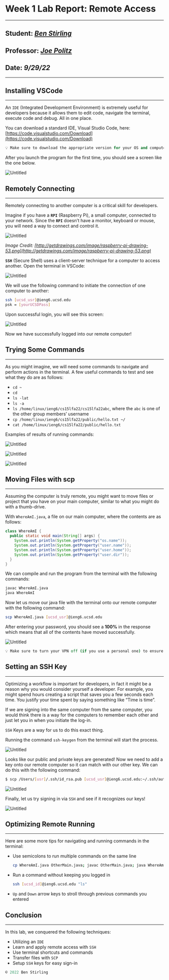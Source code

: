 # Week 1 Lab Report: Remote Access

---

## Student: *[Ben Stirling](https://github.com/abenstirling)*
## Professor: *[Joe Politz](https://github.com/jpolitz)*
## Date: ***9/29/22***

---

## Installing VSCode

---

An `IDE` (Integrated Development Environment) is extremely useful for developers because it allows them to edit code, navigate the terminal, execute code and debug. All in one place. 

You can download a standard IDE, Visual Studio Code, here: [https://code.visualstudio.com/Download](https://code.visualstudio.com/Download)

```coffeescript
💡 Make sure to download the appropriate version for your OS and computer 
```

After you launch the program for the first time, you should see a screen like the one below. 

![Untitled](Week%201%20Lab%20Report%20Remote%20Access%20ec72db670a664d90943bd082614b1550/Untitled.png)

## Remotely Connecting

---

Remotely connecting to another computer is a critical skill for developers. 

Imagine if you have a **`RPI`** (Raspberry Pi), a small computer, connected to your network. Since the **`RPI`** doesn’t have a monitor, keyboard or mouse, you will need a way to connect and control it. 

![Untitled](Week%201%20Lab%20Report%20Remote%20Access%20ec72db670a664d90943bd082614b1550/Untitled%201.png)

*Image Credit: [http://getdrawings.com/image/raspberry-pi-drawing-53.png](http://getdrawings.com/image/raspberry-pi-drawing-53.png)*

**`SSH`** (Secure Shell) uses a client-server technique for a computer to access another. Open the terminal in VSCode:

![Untitled](Week%201%20Lab%20Report%20Remote%20Access%20ec72db670a664d90943bd082614b1550/Untitled%202.png)

We will use the following command to initiate the connection of one computer to another:

```bash
ssh [ucsd_usr]@ieng6.ucsd.edu
psk = [yourUCSDPass]
```

Upon successful login, you will see this screen: 

![Untitled](Week%201%20Lab%20Report%20Remote%20Access%20ec72db670a664d90943bd082614b1550/Untitled%203.png)

Now we have successfully logged into our remote computer!

## Trying Some Commands

---

As you might imagine, we will need some commands to navigate and perform actions in the terminal. A few useful commands to test and see what they do are as follows: 

- `cd ~`
- `cd`
- `ls -lat`
- `ls -a`
- `ls /home/linux/ieng6/cs15lfa22/cs15lfa22abc`, where the `abc` is one of the other group members’ username
- `cp /home/linux/ieng6/cs15lfa22/public/hello.txt ~/`
- `cat /home/linux/ieng6/cs15lfa22/public/hello.txt`

Examples of results of running commands: 

![Untitled](Week%201%20Lab%20Report%20Remote%20Access%20ec72db670a664d90943bd082614b1550/Untitled%204.png)

![Untitled](Week%201%20Lab%20Report%20Remote%20Access%20ec72db670a664d90943bd082614b1550/Untitled%205.png)

![Untitled](Week%201%20Lab%20Report%20Remote%20Access%20ec72db670a664d90943bd082614b1550/Untitled%206.png)

## Moving Files with scp

---

Assuming the computer is truly remote, you might want to move files or project that you have on your main computer, similar to what you might do with a thumb-drive. 

With `WhereAmI.java`, a file on our main computer, where the contents are as follows: 

```java
class WhereAmI {
  public static void main(String[] args) {
    System.out.println(System.getProperty("os.name"));
    System.out.println(System.getProperty("user.name"));
    System.out.println(System.getProperty("user.home"));
    System.out.println(System.getProperty("user.dir"));
  }
}
```

We can compile and run the program from the terminal with the following commands: 

```bash
javac WhereAmI.java
java WhereAmI
```

Now let us move our java file with the terminal onto our remote computer with the following command: 

```bash
scp WhereAmI.java [ucsd_usr]@ieng6.ucsd.edu
```

After entering your password, you should see a **100%** in the response which means that all of the contents have moved successfully. 

![Untitled](Week%201%20Lab%20Report%20Remote%20Access%20ec72db670a664d90943bd082614b1550/Untitled%207.png)

```coffeescript
💡 Make sure to turn your VPN off (if you use a personal one) to ensure the scp command will work
```

## Setting an SSH Key

---

Optimizing a workflow is important for developers, in fact it might be a reason why you would consider yourself a developer. For example, you might spend hours creating a script that saves you a few seconds each time. You justify your time spent by saying something like “Time is time”. 

If we are signing into the same computer from the same computer, you would think there is a way for the computers to remember each other and just let you in when you initiate the log-in. 

`SSH` Keys are a way for us to do this exact thing. 

Running the command `ssh-keygen` from the terminal will start the process. 

![Untitled](Week%201%20Lab%20Report%20Remote%20Access%20ec72db670a664d90943bd082614b1550/Untitled%208.png)

Looks like our public and private keys are generated! Now we need to add a key onto our remote computer so it can match with our other key. We can do this with the following command: 

```bash
$ scp /Users/[usr]/.ssh/id_rsa.pub [ucsd_usr]@ieng6.ucsd.edu:~/.ssh/authorized_keys
```

![Untitled](Week%201%20Lab%20Report%20Remote%20Access%20ec72db670a664d90943bd082614b1550/Untitled%209.png)

Finally, let us try signing in via `SSH` and see if it recognizes our keys!

![Untitled](Week%201%20Lab%20Report%20Remote%20Access%20ec72db670a664d90943bd082614b1550/Untitled%2010.png)

## Optimizing Remote Running

---

Here are some more tips for navigating and running commands in the terminal: 

- Use semicolons to run multiple commands on the same line
    
    ```bash
    cp WhereAmI.java OtherMain.java; javac OtherMain.java; java WhereAmI
    ```
    
- Run a command without keeping you logged in
    
    ```bash
    ssh [ucsd_id]@ieng6.ucsd.edu "ls"
    ```
    
- `Up` and `Down` arrow keys to stroll through previous commands you entered

## Conclusion

---

In this lab, we conquered the following techniques: 

- Utilizing an `IDE`
- Learn and apply remote access with `SSH`
- Use terminal shortcuts and commands
- Transfer files with `SCP`
- Setup `SSH` keys for easy sign-in

```coffeescript
© 2022 Ben Stirling
```